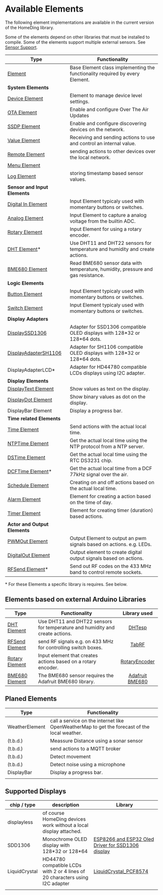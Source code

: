 # Available Elements

The following element implementations are available in the current version of the HomeDing library.

Some of the elements depend on other libraries that must be installed to compile.
Some of the elements support multiple external sensors. See [Sensor Support](sensorsupport).    

| Type                                        | Functionality                                                                    |
| ------------------------------------------- | -------------------------------------------------------------------------------- |
| [Element](elementclass)                     | Base Element class implementing the functionality required by every Element.     |
| **System Elements**                         |
| [Device Element](elements/device)           | Element to manage device level settings.                                         |
| [OTA Element](elements/ota)                 | Enable and configure Over The Air Updates                                        |
| [SSDP Element](elements/ssdp)               | Enable and configure discovering devices on the network.                         |
| [Value Element](elements/value)             | Receiving and sending actions to use and control an internal value.              |
| [Remote Element](elements/remote)           | sending actions to other devices over the local network.                         |
| [Menu Element](elements/menu)               |                                                                                  |
| [Log Element](elements/log)                 | storing timestamp based sensor values.                                           |
| **Sensor and Input Elements**               |                                                                                  |
| [Digital In Element](elements/digitalin)    | Input Element typicaly used with momentary buttons or switches.                  |
| [Analog Element](elements/analog)           | Input Element to capture a analog voltage from the builtin ADC.                  |
| [Rotary Element](elements/rotary)           | Input Element for using a rotary encoder.                                        |
| [DHT Element](elements/DHT)*                | Use DHT11 and DHT22 sensors for temperature and humidity and create actions.     |
| [BME680 Element](elements/bme680)           | Read BME680 sensor data with temperature, humidity, pressure and gas resistance. |
| **Logic Elements**                          |                                                                                  |
| [Button Element](elements/Button)           | Input Element typicaly used with momentary buttons or switches.                  |
| [Switch Element](elements/switch)           | Input Element typicaly used with momentary buttons or switches.                  |
| **Display Adapters**                        |                                                                                  |
| [DisplaySSD1306](displays/ssd1306.md)       | Adapter for SSD1306 compatible OLED displays with 128\*32 or 128\*64 dots.       |
| [DisplayAdapterSH1106](displays/sh1106.md)  | Adapter for SH1106 compatible OLED displays with 128\*32 or 128\*64 dots.        |
| DisplayAdapterLCD*                          | Adapter for HD44780 compatible LCDs displays using I2C adapter.                  |
| **Display Elements**                        |                                                                                  |
| [DisplayText Element](elements/displaytext) | Show values as text on the display.                                              |
| [DisplayDot Element](elements/displaydot)   | Show binary values as dot on the display.                                        |
| DisplayBar Element                          | Display a progress bar.                                                          |
| **Time related Elements**                   |                                                                                  |
| [Time Element](elements/time)               | Send actions with the actual local time.                                         |
| [NTPTime Element](elements/ntptime)         | Get the actual local time using the NTP protocol from a NTP server.              |
| [DSTime Element](elements/ntptime)          | Get the actual local time using the RTC DS3231 chip.                             |
| [DCFTime Element](elements/dcftime)*        | Get the actual local time from a DCF 77kHz signal over the air.                  |
| [Schedule Element](elements/schedule)       | Creating on and off actions based on the actual local time.                      |
| [Alarm Element](elements/alarm)             | Element for creating a action based on the time of day.                          |
| [Timer Element](elements/timer)             | Element for creating timer (duration) based actions.                             |
| **Actor and Output Elements**               |                                                                                  |
| [PWMOut Element](elements/pwmout)           | Output Element to output an pwm signals based on actions. e.g. LEDs.             |
| [DigitalOut Element](elements/digitalout)   | Output element to create digital output signals based on actions.                |
| [RFSend Element](elements/rfsend)*          | Send out RF codes on the 433 MHz band to control remote sockets.                 |

\* For these Elements a specific library is requires. See below.

## Elements based on external Arduino Libraries

| Type                              | Functionality                                                                |   Library used    |
| --------------------------------- | ---------------------------------------------------------------------------- | :---------------: |
| [DHT Element](elements/DHT)       | Use DHT11 and DHT22 sensors for temperature and humidity and create actions. |     [DHTesp]      |
| [RFSend Element](elements/rfsend) | send RF signals e.g. on 433 MHz for controlling switch boxes.                |      [TabRF]      |
| [Rotary Element](elements/rotary) | Input element that creates actions based on a rotary encoder.                |  [RotaryEncoder]  |  |
| [BME680 Element](elements/bme680) | The BME680 sensor requires the Adafruit BME680 library.                      | [Adafruit BME680] |

[DHTesp]: https://github.com/beegee-tokyo/DHTesp "DHT library for ESP boards."
[TabRF]: https://github.com/mathertel/tabrf "Table driven RF library"
[RotaryEncoder]: http://www.mathertel.de/Arduino/RotaryEncoderLibrary.aspx "A library for using a rotary encoder as an input."
[Adafruit BME680]: (https://github.com/adafruit/Adafruit_BME680)

## Planed Elements

| Type           | Functionality                                                                                |
| -------------- | -------------------------------------------------------------------------------------------- |
| WeatherElement | call a service on the internet like OpenWeatherMap to get the forecast of the local weather. |
| (t.b.d.)       | Meassure Distance using a sonar sensor                                                       |
| (t.b.d.)       | send actions to a MQTT broker                                                                |
| (t.b.d.)       | Detect movement                                                                              |
| (t.b.d.)       | Detect noise using a microphone                                                              |
| DisplayBar     | Display a progress bar.                                                                      |
|                |

## Supported Displays

| chip / type   | description                                                                  | Library                                             |
| ------------- | ---------------------------------------------------------------------------- | --------------------------------------------------- |
| displayless   | of course HomeDing devices work without a local display attached.            |                                                     |
| SDD1306       | Monochrome OLED display with 128\*32 or 128\*64                              | [ESP8266 and ESP32 Oled Driver for SSD1306 display] |
| LiquidCrystal | HD44780 compatible LCDs with 2 or 4 lines of 20 characters using I2C adapter | [LiquidCrystal_PCF8574]                             |
|               |

[ESP8266 and ESP32 Oled Driver for SSD1306 display]: ()
[LiquidCrystal_PCF8574]: (https://www.mathertel.de/arduino/LiquidCrystal_PCF8574.aspx)